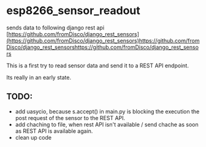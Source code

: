 # esp8266_sensor_readout
sends data to following django rest api
[https://github.com/fromDisco/django_rest_sensors](https://github.com/fromDisco/django_rest_sensors)https://github.com/fromDisco/django_rest_sensorshttps://github.com/fromDisco/django_rest_sensors


This is a first try to read sensor data and send it to a REST API endpoint. 

Its really in an early state.

## TODO:
- add uasycio, because s.accept() in main.py is blocking the execution the post request of the sensor to the REST API.
- add chaching to file, when rest API isn't available / send chache as soon as REST API is available again.
- clean up code
